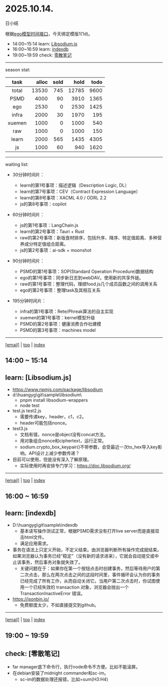 # 2025.10.14.
日小结

<a id="top"></a>
根据[ego模型时间接口](https://gitee.com/hyg/blog/blob/master/timeflow.md)，今天绑定模版1(1d)。

<a id="index"></a>
- 14:00~15:14	learn: [Libsodium.js](#20251014140000)
- 16:00~16:59	learn: [indexdb](#20251014160000)
- 19:00~19:59	check: [零散笔记](#20251014190000)

---
season stat:

| task | alloc | sold | hold | todo |
| :---: | ---: | ---: | ---: | ---: |
| total | 13530 | 745 | 12785 | 9600 |
| PSMD | 4000 | 90 | 3910 | 1365 |
| ego | 2530 | 0 | 2530 | 1425 |
| infra | 2000 | 30 | 1970 | 195 |
| xuemen | 1000 | 0 | 1000 | 540 |
| raw | 1000 | 0 | 1000 | 150 |
| learn | 2000 | 565 | 1435 | 4305 |
| js | 1000 | 60 | 940 | 1620 |

---
waiting list:


- 30分钟时间片：
  - learn的第1号事项：描述逻辑（Description Logic, DL）
  - learn的第7号事项：CEV（Contract Expression Language）
  - learn的第8号事项：XACML 4.0 / ODRL 2.2
  - js的第8号事项：copilot

- 60分钟时间片：
  - js的第1号事项：LangChain.js
  - learn的第2号事项：Tauri + Rust
  - raw的第2号事项：新版食材排序，包括升序、降序、特定值距离、多种营养成分特定值组合距离。
  - js的第2号事项：ai-sdk + moonshot

- 90分钟时间片：
  - PSMD的第1号事项：SOP(Standard Operation Procedure)数据结构
  - ego的第1号事项：同步新日志到webDAV。使用新的共享外链。
  - raw的第1号事项：整理代码，理顺food.js几个成员函数之间的调用关系
  - ego的第2号事项：整理task及其相互关系

- 195分钟时间片：
  - infra的第1号事项：Rete/Phreak算法的自主实现
  - xuemen的第1号事项：kernel模型升级
  - PSMD的第2号事项：健康消费合作社建模
  - PSMD的第3号事项：machines model

---
<a href="mailto:huangyg@mars22.com?subject=关于2025.10.14.[Libsodium.js]任务&body=日期: 2025.10.14.%0D%0A序号: 5%0D%0A手稿:../../draft/2025/20251014.01.md%0D%0A---请勿修改邮件主题及以上内容 从下一行开始写您的想法---%0D%0A">[email]</a> | [top](#top) | [index](#index)
<a id="20251014140000"></a>
## 14:00 ~ 15:14
## learn: [Libsodium.js]

- https://www.npmjs.com/package/libsodium
- d:\huangyg\git\sample\libsodium\
	- pnpm install libsodium-wrappers
	- node test
- test.js test2.js
	- 需要传递key，header，c1，c2。
	- header可能包括nonce。
- test3.js
	- 文档有错，nonce是object没有concat方法。
	- 用对象组合nonce和ciphertext，运行正常。
	- sodium.crypto_box_keypair()不带参数，会受最近一次to_hex导入key影响。API设计上减少参数传递？
- 目前可以使用，但是没有深入了解原理。
	- 实际使用时再安排专门学习：https://doc.libsodium.org/

---
<a href="mailto:huangyg@mars22.com?subject=关于2025.10.14.[indexdb]任务&body=日期: 2025.10.14.%0D%0A序号: 8%0D%0A手稿:../../draft/2025/20251014.03.md%0D%0A---请勿修改邮件主题及以上内容 从下一行开始写您的想法---%0D%0A">[email]</a> | [top](#top) | [index](#index)
<a id="20251014160000"></a>
## 16:00 ~ 16:59
## learn: [indexdb]

- D:\huangyg\git\sample\indexdb
	- 基本读写操作测试正常，根据PSMD需求没有打开live server而是直接双击html文件。
	- 满足应用需求。
- 事务在语法上只定义开始，不定义结束。由浏览器判断所有操作完成就结束。如果浏览器认为事务已经“稳定”（没有新的请求进来），它就会自动提交或中止该事务，然后事务对象就失效了。
	- 关键问题在于：如果你在第一个按钮点击时创建事务，然后等待用户的第二次点击，那么在两次点击之间的这段时间里，事件循环会认为你的事务已经完成了所有工作，从而自动关闭它。当用户第二次点击时，你试图使用一个已经失效的 transaction 对象，浏览器会抛出一个 TransactionInactiveError 错误。
- https://jsonbin.io/
	- 免费额度太少，不如直接提交到github。

---
<a href="mailto:huangyg@mars22.com?subject=关于2025.10.14.[无名任务]任务&body=日期: 2025.10.14.%0D%0A序号: 10%0D%0A手稿:../../draft/2025/20251014.04.md%0D%0A---请勿修改邮件主题及以上内容 从下一行开始写您的想法---%0D%0A">[email]</a> | [top](#top) | [index](#index)
<a id="20251014190000"></a>
## 19:00 ~ 19:59
## check: [零散笔记]

- far manager底下命令行，执行node命令不方便。比如不能滚屏。
- 在debian安装了midnight commander和sc-im。
	- sc-im的数据处理还报错，比如=sum(H3:H4)
